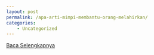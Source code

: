 ```yaml
---
layout: post
permalink: /apa-arti-mimpi-membantu-orang-melahirkan/
categories:
    - Uncategorized
---
```


[Baca Selengkapnya](/07)